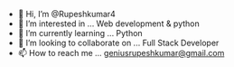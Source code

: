 - 👋 Hi, I’m @Rupeshkumar4
- 👀 I’m interested in ... Web development & python 
- 🌱 I’m currently learning ... Python 
- 💞️ I’m looking to collaborate on ... Full Stack Developer
- 📫 How to reach me ... geniusrupeshkumar@gmail.com

<!---
Rupeshkumar4/Rupeshkumar4 is a ✨ special ✨ repository because its `README.md` (this file) appears on your GitHub profile.
You can click the Preview link to take a look at your changes.
--->
